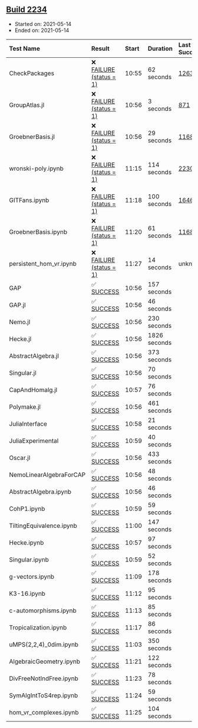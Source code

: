 ## [Build 2234](https://oscarci.mathematik.uni-kl.de/job/oscar-stable/2234/)

* Started on: 2021-05-14
* Ended on: 2021-05-14

| Test Name    | Result | Start | Duration | Last Success | First Failure |
|:-------------|:-------|:------|:---------|:-------------|:--------------|
| CheckPackages | ❌ [FAILURE (status = 1)](https://oscarci.mathematik.uni-kl.de/job/oscar-stable/2234/artifact/logs/build-2234/CheckPackages.log) | 10:55 | 62 seconds | [1263](https://oscarci.mathematik.uni-kl.de/job/oscar-stable/1263/) | [1264](https://oscarci.mathematik.uni-kl.de/job/oscar-stable/1264/) |
| GroupAtlas.jl | ❌ [FAILURE (status = 1)](https://oscarci.mathematik.uni-kl.de/job/oscar-stable/2234/artifact/logs/build-2234/GroupAtlas.jl.log) | 10:56 | 3 seconds | [871](https://oscarci.mathematik.uni-kl.de/job/oscar-stable/871/) | [872](https://oscarci.mathematik.uni-kl.de/job/oscar-stable/872/) |
| GroebnerBasis.jl | ❌ [FAILURE (status = 1)](https://oscarci.mathematik.uni-kl.de/job/oscar-stable/2234/artifact/logs/build-2234/GroebnerBasis.jl.log) | 10:56 | 29 seconds | [1168](https://oscarci.mathematik.uni-kl.de/job/oscar-stable/1168/) | [1169](https://oscarci.mathematik.uni-kl.de/job/oscar-stable/1169/) |
| wronski-poly.ipynb | ❌ [FAILURE (status = 1)](https://oscarci.mathematik.uni-kl.de/job/oscar-stable/2234/artifact/logs/build-2234/wronski-poly.ipynb.log) | 11:15 | 114 seconds | [2230](https://oscarci.mathematik.uni-kl.de/job/oscar-stable/2230/) | [2231](https://oscarci.mathematik.uni-kl.de/job/oscar-stable/2231/) |
| GITFans.ipynb | ❌ [FAILURE (status = 1)](https://oscarci.mathematik.uni-kl.de/job/oscar-stable/2234/artifact/logs/build-2234/GITFans.ipynb.log) | 11:18 | 100 seconds | [1646](https://oscarci.mathematik.uni-kl.de/job/oscar-stable/1646/) | [1647](https://oscarci.mathematik.uni-kl.de/job/oscar-stable/1647/) |
| GroebnerBasis.ipynb | ❌ [FAILURE (status = 1)](https://oscarci.mathematik.uni-kl.de/job/oscar-stable/2234/artifact/logs/build-2234/GroebnerBasis.ipynb.log) | 11:20 | 61 seconds | [1168](https://oscarci.mathematik.uni-kl.de/job/oscar-stable/1168/) | [1169](https://oscarci.mathematik.uni-kl.de/job/oscar-stable/1169/) |
| persistent_hom_vr.ipynb | ❌ [FAILURE (status = 1)](https://oscarci.mathematik.uni-kl.de/job/oscar-stable/2234/artifact/logs/build-2234/persistent_hom_vr.ipynb.log) | 11:27 | 14 seconds | unknown | unknown |
| GAP | ✅ [SUCCESS](https://oscarci.mathematik.uni-kl.de/job/oscar-stable/2234/artifact/logs/build-2234/GAP.log) | 10:56 | 157 seconds |  |  |
| GAP.jl | ✅ [SUCCESS](https://oscarci.mathematik.uni-kl.de/job/oscar-stable/2234/artifact/logs/build-2234/GAP.jl.log) | 10:56 | 46 seconds |  |  |
| Nemo.jl | ✅ [SUCCESS](https://oscarci.mathematik.uni-kl.de/job/oscar-stable/2234/artifact/logs/build-2234/Nemo.jl.log) | 10:56 | 230 seconds |  |  |
| Hecke.jl | ✅ [SUCCESS](https://oscarci.mathematik.uni-kl.de/job/oscar-stable/2234/artifact/logs/build-2234/Hecke.jl.log) | 10:56 | 1826 seconds |  |  |
| AbstractAlgebra.jl | ✅ [SUCCESS](https://oscarci.mathematik.uni-kl.de/job/oscar-stable/2234/artifact/logs/build-2234/AbstractAlgebra.jl.log) | 10:56 | 373 seconds |  |  |
| Singular.jl | ✅ [SUCCESS](https://oscarci.mathematik.uni-kl.de/job/oscar-stable/2234/artifact/logs/build-2234/Singular.jl.log) | 10:56 | 70 seconds |  |  |
| CapAndHomalg.jl | ✅ [SUCCESS](https://oscarci.mathematik.uni-kl.de/job/oscar-stable/2234/artifact/logs/build-2234/CapAndHomalg.jl.log) | 10:57 | 76 seconds |  |  |
| Polymake.jl | ✅ [SUCCESS](https://oscarci.mathematik.uni-kl.de/job/oscar-stable/2234/artifact/logs/build-2234/Polymake.jl.log) | 10:56 | 461 seconds |  |  |
| JuliaInterface | ✅ [SUCCESS](https://oscarci.mathematik.uni-kl.de/job/oscar-stable/2234/artifact/logs/build-2234/JuliaInterface.log) | 10:58 | 21 seconds |  |  |
| JuliaExperimental | ✅ [SUCCESS](https://oscarci.mathematik.uni-kl.de/job/oscar-stable/2234/artifact/logs/build-2234/JuliaExperimental.log) | 10:59 | 40 seconds |  |  |
| Oscar.jl | ✅ [SUCCESS](https://oscarci.mathematik.uni-kl.de/job/oscar-stable/2234/artifact/logs/build-2234/Oscar.jl.log) | 10:56 | 433 seconds |  |  |
| NemoLinearAlgebraForCAP | ✅ [SUCCESS](https://oscarci.mathematik.uni-kl.de/job/oscar-stable/2234/artifact/logs/build-2234/NemoLinearAlgebraForCAP.log) | 10:56 | 48 seconds |  |  |
| AbstractAlgebra.ipynb | ✅ [SUCCESS](https://oscarci.mathematik.uni-kl.de/job/oscar-stable/2234/artifact/logs/build-2234/AbstractAlgebra.ipynb.log) | 10:56 | 46 seconds |  |  |
| CohP1.ipynb | ✅ [SUCCESS](https://oscarci.mathematik.uni-kl.de/job/oscar-stable/2234/artifact/logs/build-2234/CohP1.ipynb.log) | 10:59 | 59 seconds |  |  |
| TiltingEquivalence.ipynb | ✅ [SUCCESS](https://oscarci.mathematik.uni-kl.de/job/oscar-stable/2234/artifact/logs/build-2234/TiltingEquivalence.ipynb.log) | 11:00 | 147 seconds |  |  |
| Hecke.ipynb | ✅ [SUCCESS](https://oscarci.mathematik.uni-kl.de/job/oscar-stable/2234/artifact/logs/build-2234/Hecke.ipynb.log) | 10:57 | 97 seconds |  |  |
| Singular.ipynb | ✅ [SUCCESS](https://oscarci.mathematik.uni-kl.de/job/oscar-stable/2234/artifact/logs/build-2234/Singular.ipynb.log) | 10:59 | 52 seconds |  |  |
| g-vectors.ipynb | ✅ [SUCCESS](https://oscarci.mathematik.uni-kl.de/job/oscar-stable/2234/artifact/logs/build-2234/g-vectors.ipynb.log) | 11:09 | 178 seconds |  |  |
| K3-16.ipynb | ✅ [SUCCESS](https://oscarci.mathematik.uni-kl.de/job/oscar-stable/2234/artifact/logs/build-2234/K3-16.ipynb.log) | 11:12 | 95 seconds |  |  |
| c-automorphisms.ipynb | ✅ [SUCCESS](https://oscarci.mathematik.uni-kl.de/job/oscar-stable/2234/artifact/logs/build-2234/c-automorphisms.ipynb.log) | 11:13 | 85 seconds |  |  |
| Tropicalization.ipynb | ✅ [SUCCESS](https://oscarci.mathematik.uni-kl.de/job/oscar-stable/2234/artifact/logs/build-2234/Tropicalization.ipynb.log) | 11:17 | 86 seconds |  |  |
| uMPS(2,2,4)_0dim.ipynb | ✅ [SUCCESS](https://oscarci.mathematik.uni-kl.de/job/oscar-stable/2234/artifact/logs/build-2234/uMPS-2-2-4-_0dim.ipynb.log) | 11:03 | 350 seconds |  |  |
| AlgebraicGeometry.ipynb | ✅ [SUCCESS](https://oscarci.mathematik.uni-kl.de/job/oscar-stable/2234/artifact/logs/build-2234/AlgebraicGeometry.ipynb.log) | 11:21 | 122 seconds |  |  |
| DivFreeNotIndFree.ipynb | ✅ [SUCCESS](https://oscarci.mathematik.uni-kl.de/job/oscar-stable/2234/artifact/logs/build-2234/DivFreeNotIndFree.ipynb.log) | 11:23 | 78 seconds |  |  |
| SymAlgIntToS4rep.ipynb | ✅ [SUCCESS](https://oscarci.mathematik.uni-kl.de/job/oscar-stable/2234/artifact/logs/build-2234/SymAlgIntToS4rep.ipynb.log) | 11:24 | 59 seconds |  |  |
| hom_vr_complexes.ipynb | ✅ [SUCCESS](https://oscarci.mathematik.uni-kl.de/job/oscar-stable/2234/artifact/logs/build-2234/hom_vr_complexes.ipynb.log) | 11:25 | 104 seconds |  |  |
